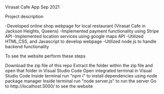 Virasat Cafe App
Sep 2021

Project description

-Developed online shop webpage for local restaurant (Virasat Cafe in Jackson Heights, Queens)
-Implemented payment functionality using Stripe API
-Implemented location services using google maps API
-Utilized HTML,CSS, and Javascript to develop webpage
-Utilized node.js to handle backend functionality

To see the website perform these steps

Download the zip file of this repo
Extract the folder within the zip file and open that folder in Visual Studio Code
Open integrated terminal in Visual Studio Code
Inside terminal run "npm i" to install dependencies using node package manager
Inside terminal run "node server.js" to run the server
Go to http://localhost:3000/ to see the website
